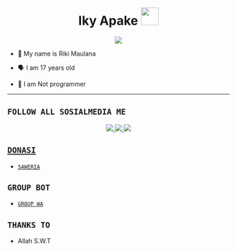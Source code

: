 <h1 align="center">Iky Apake <img src="https://user-images.githubusercontent.com/1303154/88677602-1635ba80-d120-11ea-84d8-d263ba5fc3c0.gif" width="40px" alt=""><br></h1>
<p align="center">
<img src="https://i.ibb.co/yBy85sb/af322676-9459-409e-9954-12018722830e.jpg" />
</p>

<p align="center">

- 👼 My name is Riki Maulana

- 🗣️ I am 17 years old 

- 🔭 I am Not programmer
 
</p>

-------

## ```FOLLOW ALL SOSIALMEDIA ME```
<p align="center">
<a href="https://instagram.com/iky.apame"><img src="https://img.shields.io/badge/Instagram-E4405F?style=for-the-badge&logo=instagram&logoColor=white"/> 
<a href="https://wa.me/6285211527292"><img src="https://img.shields.io/badge/WhatsApp-25D366?style=for-the-badge&logo=whatsapp&logoColor=white" />
<a href="https://youtube.com/ikyapake"><img src="https://img.shields.io/badge/YouTube-ff0000?style=for-the-badge&logo=youtube&logoColor=ff000000&link=https://youtube.com/ZeroYT7" /><br>
</p>

## ```DONASI```

- [`SAWERIA`](https://saweria.co/ikyapake)

## ```GROUP BOT```

- [`GROUP WA`](https://chat.whatsapp.com/Cx58LtswBDG2FVT3zh51r0)</a>

## ```THANKS TO```
- Allah S.W.T
```
